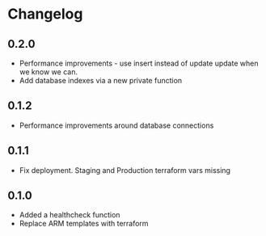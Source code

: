 # Changelog

## 0.2.0

* Performance improvements - use insert instead of update update when we know we can.
* Add database indexes via a new private function

## 0.1.2

* Performance improvements around database connections

## 0.1.1

* Fix deployment. Staging and Production terraform vars missing

## 0.1.0

* Added a healthcheck function
* Replace ARM templates with terraform
